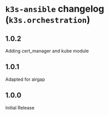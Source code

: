 # `k3s-ansible` changelog (`k3s.orchestration`)
## 1.0.2
Adding cert_manager and kube module
## 1.0.1
Adapted for airgap
## 1.0.0
Initial Release
